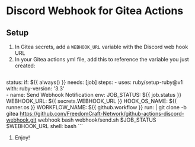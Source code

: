 # Discord Webhook for Gitea Actions
## Setup
1. In Gitea secrets, add a `WEBHOOK_URL` variable with the Discord web hook URL
1. In your Gitea actions yml file, add this to reference the variable you just created:
    ```yaml
  status:
      if: ${{ always() }}
      needs: [job]
      steps:
        - uses: ruby/setup-ruby@v1
          with:
            ruby-version: '3.3'           
        - name: Send Webhook Notification
          env:
            JOB_STATUS: ${{ job.status }}
            WEBHOOK_URL: ${{ secrets.WEBHOOK_URL }}
            HOOK_OS_NAME: ${{ runner.os }}
            WORKFLOW_NAME: ${{ github.workflow }}
          run: |
            git clone -b gitea https://github.com/FreedomCraft-Network/github-actions-discord-webhook.git webhook
            bash webhook/send.sh $JOB_STATUS $WEBHOOK_URL
          shell: bash
    ```
1. Enjoy!
